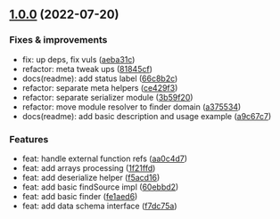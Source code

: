## [1.0.0](https://github.com/qiwi/serializer/compare/undefined...v1.0.0) (2022-07-20)

### Fixes & improvements
* fix: up deps, fix vuls ([aeba31c](https://github.com/qiwi/serializer/commit/aeba31c1db449462a715b31277fd368b08f77d09))
* refactor: meta tweak ups ([81845cf](https://github.com/qiwi/serializer/commit/81845cfdfaac17256b4b1847e3068cce16ad2a96))
* docs(readme): add status label ([66c8b2c](https://github.com/qiwi/serializer/commit/66c8b2cd66350097d1c57b7e93b97a24cbc189c1))
* refactor: separate meta helpers ([ce429f3](https://github.com/qiwi/serializer/commit/ce429f3b6c6e23d2a27452e1e077e0698a067f58))
* refactor: separate serializer module ([3b59f20](https://github.com/qiwi/serializer/commit/3b59f2045fdda810cd8caf948a0c3a1c8bf66984))
* refactor: move module resolver to finder domain ([a375534](https://github.com/qiwi/serializer/commit/a375534c9497b9127c2c9eb30284f360dc7dd22d))
* docs(readme): add basic description and usage example ([a9c67c7](https://github.com/qiwi/serializer/commit/a9c67c74a8aba3de0f714be0ac52c7383e2efc6f))

### Features
* feat: handle external function refs ([aa0c4d7](https://github.com/qiwi/serializer/commit/aa0c4d7c352e29db1afe082960bbf7a21150c299))
* feat: add arrays processing ([1f21ffd](https://github.com/qiwi/serializer/commit/1f21ffd0a8590e6a72707331fffceebfdf09c702))
* feat: add deserialize helper ([f5acd16](https://github.com/qiwi/serializer/commit/f5acd16a822c74c779993cee4d7574dadc2b4d00))
* feat: add basic findSource impl ([60ebbd2](https://github.com/qiwi/serializer/commit/60ebbd2cdb5f79b4769d6c82b7fbe5d6f344e096))
* feat: add basic finder ([fe1aed6](https://github.com/qiwi/serializer/commit/fe1aed6ef056f7af05397f6674ff4d0b888d6436))
* feat: add data schema interface ([f7dc75a](https://github.com/qiwi/serializer/commit/f7dc75a6af7d36ee386742e56af8a16893fb37bb))


